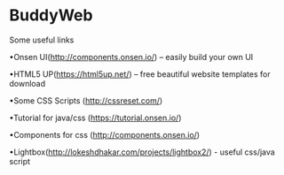 # BuddyWeb
Some useful links

•Onsen UI(http://components.onsen.io/) – easily build your own UI

•HTML5 UP(https://html5up.net/) – free beautiful website templates for download

•Some CSS Scripts (http://cssreset.com/)

•Tutorial for java/css (https://tutorial.onsen.io/)

•Components for css (http://components.onsen.io/)

•Lightbox(http://lokeshdhakar.com/projects/lightbox2/) - useful css/java script
